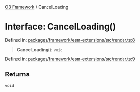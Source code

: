 [O3 Framework](../API.md) / CancelLoading

# Interface: CancelLoading()

Defined in: [packages/framework/esm-extensions/src/render.ts:8](https://github.com/openmrs/openmrs-esm-core/blob/main/packages/framework/esm-extensions/src/render.ts#L8)

> **CancelLoading**(): `void`

Defined in: [packages/framework/esm-extensions/src/render.ts:9](https://github.com/openmrs/openmrs-esm-core/blob/main/packages/framework/esm-extensions/src/render.ts#L9)

## Returns

`void`
